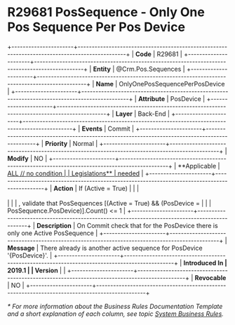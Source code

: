 ﻿---
erp.type: business-rule
erp.entity: Crm.Pos.Sequences
---

# R29681 PosSequence - Only One Pos Sequence Per Pos Device
+----------------------+-----------------------------------------------------------------------------------------------+
| **Code**             | R29681                                                                                        |
+----------------------+-----------------------------------------------------------------------------------------------+
| **Entity**           | @Crm.Pos.Sequences                                                                            |
+----------------------+-----------------------------------------------------------------------------------------------+
| **Name**             | OnlyOnePosSequencePerPosDevice                                                                |
+----------------------+-----------------------------------------------------------------------------------------------+
| **Attribute**        | PosDevice                                                                                     |
+----------------------+-----------------------------------------------------------------------------------------------+
| **Layer**            | Back-End                                                                                      |
+----------------------+-----------------------------------------------------------------------------------------------+
| **Events**           | Commit                                                                                        |
+----------------------+-----------------------------------------------------------------------------------------------+
| **Priority**         | Normal                                                                                        |
+----------------------+-----------------------------------------------------------------------------------------------+
| **Modify**           | NO                                                                                            |
+----------------------+-----------------------------------------------------------------------------------------------+
| **Applicable         | [ALL // no condition                                                                          |
| Legislations**       | needed](xref:applicable-legislations)                                                         |
+----------------------+-----------------------------------------------------------------------------------------------+
| **Action**           | If (Active = True)                                                                            |
|                      | <br/><br/>                                                                                    |
|                      | , validate that PosSequences \[(Active = True) && (PosDevice =                                |
|                      | PosSequence.PosDevice)\].Count() \<= 1                                                        |
+----------------------+-----------------------------------------------------------------------------------------------+
| **Description**      | On Commit check that for the PosDevice there is only one Active PosSequence                   |
+----------------------+-----------------------------------------------------------------------------------------------+
| **Message**          | There already is another active sequence for PosDevice \'{PosDevice}\'.                       |
+----------------------+-----------------------------------------------------------------------------------------------+
| **Introduced In      | 2019.1                                                                                        |
| Version**            |                                                                                               |
+----------------------+-----------------------------------------------------------------------------------------------+
| **Revocable**        | NO                                                                                            |
+----------------------+-----------------------------------------------------------------------------------------------+

*\* For more information about the Business Rules Documentation Template and a short explanation of each column, see
topic [System Business Rules](../templates/template-description-system-business-rules.md).*
